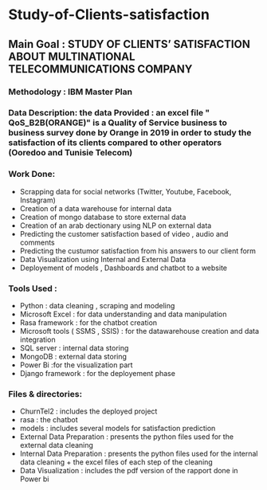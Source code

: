 # Study-of-Clients-satisfaction
 ## Main Goal : STUDY OF CLIENTS’ SATISFACTION ABOUT MULTINATIONAL TELECOMMUNICATIONS  COMPANY
 
### Methodology : IBM Master Plan

### Data Description: the data Provided : an excel file " QoS_B2B(ORANGE)" is a Quality of Service business to business survey done by Orange in 2019 in order to study the satisfaction of its clients compared to other operators (Ooredoo and Tunisie Telecom)

### Work Done:
* Scrapping data for social networks (Twitter, Youtube, Facebook, Instagram)
* Creation of a data warehouse for internal data 
* Creation of mongo database to store external data
* Creation of an arab dectionary using NLP on external data 
* Predicting the customer satisfaction based of video , audio and comments
* Predicting the custumor satisfaction from his answers to our client form
* Data Visualization using Internal and External Data
* Deployement of models , Dashboards and chatbot to a website 


### Tools Used :
* Python : data cleaning , scraping and modeling
* Microsoft Excel : for data understanding and data manipulation
* Rasa framework : for the chatbot creation
* Microsoft tools ( SSMS , SSIS) :  for the datawarehouse creation and data integration
* SQL server : internal data storing
* MongoDB : external data storing
* Power Bi :for the visualization part
* Django framework : for the deployement phase

### Files & directories:
* ChurnTel2 : includes the deployed project
* rasa : the chatbot 
* models : includes several models for satisfaction prediction
* External Data Preparation : presents the python files used for the external data cleaning
* Internal Data Preparation : presents the python files used for the internal data cleaning + the excel files of each step of the cleaning
* Data Visualization : includes the pdf version of the rapport done in Power bi
